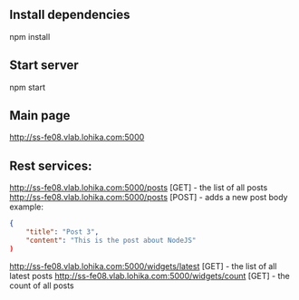 ## Install dependencies
npm install

## Start server
npm start

## Main page
http://ss-fe08.vlab.lohika.com:5000

## Rest services:
http://ss-fe08.vlab.lohika.com:5000/posts [GET] - the list of all posts
http://ss-fe08.vlab.lohika.com:5000/posts [POST] - adds a new post
body example:
```json
{
	"title": "Post 3",
	"content": "This is the post about NodeJS"
)
```
http://ss-fe08.vlab.lohika.com:5000/widgets/latest [GET] - the list of all latest posts
http://ss-fe08.vlab.lohika.com:5000/widgets/count [GET] - the count of all posts